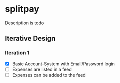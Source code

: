 # splitpay
Description is todo

## Iterative Design
### Iteration 1
- [x] Basic Account-System with Email/Password login
- [ ] Expenses are listed in a feed
- [ ] Expenses can be added to the feed
